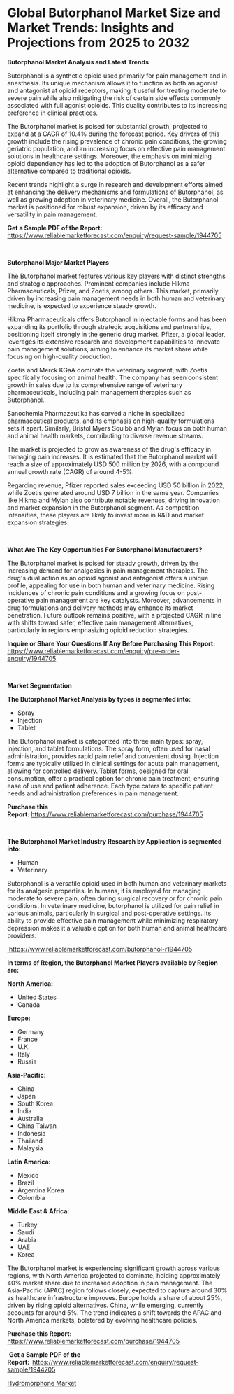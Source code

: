 <p><h1>Global Butorphanol Market Size and Market Trends: Insights and Projections from 2025 to 2032</h1></p><p><strong>Butorphanol Market Analysis and Latest Trends</strong></p>
<p><p>Butorphanol is a synthetic opioid used primarily for pain management and in anesthesia. Its unique mechanism allows it to function as both an agonist and antagonist at opioid receptors, making it useful for treating moderate to severe pain while also mitigating the risk of certain side effects commonly associated with full agonist opioids. This duality contributes to its increasing preference in clinical practices.</p><p>The Butorphanol market is poised for substantial growth, projected to expand at a CAGR of 10.4% during the forecast period. Key drivers of this growth include the rising prevalence of chronic pain conditions, the growing geriatric population, and an increasing focus on effective pain management solutions in healthcare settings. Moreover, the emphasis on minimizing opioid dependency has led to the adoption of Butorphanol as a safer alternative compared to traditional opioids. </p><p>Recent trends highlight a surge in research and development efforts aimed at enhancing the delivery mechanisms and formulations of Butorphanol, as well as growing adoption in veterinary medicine. Overall, the Butorphanol market is positioned for robust expansion, driven by its efficacy and versatility in pain management.</p></p>
<p><strong>Get a Sample PDF of the Report:&nbsp;</strong> <a href="https://www.reliablemarketforecast.com/enquiry/request-sample/1944705?utm_campaign=2336&utm_medium=2&utm_source=Github&utm_content=ia&utm_term=08032025&utm_id=butorphanol">https://www.reliablemarketforecast.com/enquiry/request-sample/1944705</a></p>
<p>&nbsp;</p>
<p><strong>Butorphanol Major Market Players</strong></p>
<p><p>The Butorphanol market features various key players with distinct strengths and strategic approaches. Prominent companies include Hikma Pharmaceuticals, Pfizer, and Zoetis, among others. This market, primarily driven by increasing pain management needs in both human and veterinary medicine, is expected to experience steady growth.</p><p>Hikma Pharmaceuticals offers Butorphanol in injectable forms and has been expanding its portfolio through strategic acquisitions and partnerships, positioning itself strongly in the generic drug market. Pfizer, a global leader, leverages its extensive research and development capabilities to innovate pain management solutions, aiming to enhance its market share while focusing on high-quality production.</p><p>Zoetis and Merck KGaA dominate the veterinary segment, with Zoetis specifically focusing on animal health. The company has seen consistent growth in sales due to its comprehensive range of veterinary pharmaceuticals, including pain management therapies such as Butorphanol.</p><p>Sanochemia Pharmazeutika has carved a niche in specialized pharmaceutical products, and its emphasis on high-quality formulations sets it apart. Similarly, Bristol Myers Squibb and Mylan focus on both human and animal health markets, contributing to diverse revenue streams.</p><p>The market is projected to grow as awareness of the drug's efficacy in managing pain increases. It is estimated that the Butorphanol market will reach a size of approximately USD 500 million by 2026, with a compound annual growth rate (CAGR) of around 4-5%. </p><p>Regarding revenue, Pfizer reported sales exceeding USD 50 billion in 2022, while Zoetis generated around USD 7 billion in the same year. Companies like Hikma and Mylan also contribute notable revenues, driving innovation and market expansion in the Butorphanol segment. As competition intensifies, these players are likely to invest more in R&D and market expansion strategies.</p></p>
<p>&nbsp;</p>
<p><strong>What Are The Key Opportunities For Butorphanol Manufacturers?</strong></p>
<p><p>The Butorphanol market is poised for steady growth, driven by the increasing demand for analgesics in pain management therapies. The drug's dual action as an opioid agonist and antagonist offers a unique profile, appealing for use in both human and veterinary medicine. Rising incidences of chronic pain conditions and a growing focus on post-operative pain management are key catalysts. Moreover, advancements in drug formulations and delivery methods may enhance its market penetration. Future outlook remains positive, with a projected CAGR in line with shifts toward safer, effective pain management alternatives, particularly in regions emphasizing opioid reduction strategies.</p></p>
<p><strong>Inquire or Share Your Questions If Any Before Purchasing This Report:</strong> <a href="https://www.reliablemarketforecast.com/enquiry/pre-order-enquiry/1944705?utm_campaign=2336&utm_medium=2&utm_source=Github&utm_content=ia&utm_term=08032025&utm_id=butorphanol">https://www.reliablemarketforecast.com/enquiry/pre-order-enquiry/1944705</a></p>
<p>&nbsp;</p>
<p><strong>Market Segmentation</strong></p>
<p><strong>The Butorphanol Market Analysis by types is segmented into:</strong></p>
<p><ul><li>Spray</li><li>Injection</li><li>Tablet</li></ul></p>
<p><p>The Butorphanol market is categorized into three main types: spray, injection, and tablet formulations. The spray form, often used for nasal administration, provides rapid pain relief and convenient dosing. Injection forms are typically utilized in clinical settings for acute pain management, allowing for controlled delivery. Tablet forms, designed for oral consumption, offer a practical option for chronic pain treatment, ensuring ease of use and patient adherence. Each type caters to specific patient needs and administration preferences in pain management.</p></p>
<p><strong>Purchase this Report:&nbsp;</strong><a href="https://www.reliablemarketforecast.com/purchase/1944705?utm_campaign=2336&utm_medium=2&utm_source=Github&utm_content=ia&utm_term=08032025&utm_id=butorphanol">https://www.reliablemarketforecast.com/purchase/1944705</a></p>
<p>&nbsp;</p>
<p><strong>The Butorphanol Market Industry Research by Application is segmented into:</strong></p>
<p><ul><li>Human</li><li>Veterinary</li></ul></p>
<p><p>Butorphanol is a versatile opioid used in both human and veterinary markets for its analgesic properties. In humans, it is employed for managing moderate to severe pain, often during surgical recovery or for chronic pain conditions. In veterinary medicine, butorphanol is utilized for pain relief in various animals, particularly in surgical and post-operative settings. Its ability to provide effective pain management while minimizing respiratory depression makes it a valuable option for both human and animal healthcare providers.</p></p>
<p><a href="https://www.reliablemarketforecast.com/butorphanol-r1944705?utm_campaign=2336&utm_medium=2&utm_source=Github&utm_content=ia&utm_term=08032025&utm_id=butorphanol">&nbsp;https://www.reliablemarketforecast.com/butorphanol-r1944705</a></p>
<p><strong>In terms of Region, the Butorphanol Market Players available by Region are:</strong></p>
<p>
    <p> <strong> North America: </strong>
        <ul>
            <li>United States</li>
            <li>Canada</li>
        </ul>
        </p> 
    <p> <strong> Europe: </strong>
        <ul>
            <li>Germany</li>
            <li>France</li>
            <li>U.K.</li>
            <li>Italy</li>
            <li>Russia</li>
        </ul>
        </p> 
    <p> <strong> Asia-Pacific: </strong>
        <ul>
            <li>China</li>
            <li>Japan</li>
            <li>South Korea</li>
            <li>India</li>
            <li>Australia</li>
            <li>China Taiwan</li>
            <li>Indonesia</li>
            <li>Thailand</li>
            <li>Malaysia</li>
        </ul>
        </p> 
    <p> <strong> Latin America: </strong>
        <ul>
            <li>Mexico</li>
            <li>Brazil</li>
            <li>Argentina Korea</li>
            <li>Colombia</li>
        </ul>
        </p> 
    <p> <strong> Middle East & Africa: </strong>
        <ul>
            <li>Turkey</li>
            <li>Saudi</li>
            <li>Arabia</li>
            <li>UAE</li>
            <li>Korea</li>
        </ul>
    </p>
    </p>
<p><p>The Butorphanol market is experiencing significant growth across various regions, with North America projected to dominate, holding approximately 40% market share due to increased adoption in pain management. The Asia-Pacific (APAC) region follows closely, expected to capture around 30% as healthcare infrastructure improves. Europe holds a share of about 25%, driven by rising opioid alternatives. China, while emerging, currently accounts for around 5%. The trend indicates a shift towards the APAC and North America markets, bolstered by evolving healthcare policies.</p></p>
<p><strong>Purchase this Report: </strong><a href="https://www.reliablemarketforecast.com/purchase/1944705?utm_campaign=2336&utm_medium=2&utm_source=Github&utm_content=ia&utm_term=08032025&utm_id=butorphanol">https://www.reliablemarketforecast.com/purchase/1944705</a></p>
<p>&nbsp;<strong>Get a Sample PDF of the Report:&nbsp;&nbsp;</strong><a href="https://www.reliablemarketforecast.com/enquiry/request-sample/1944705?utm_campaign=2336&utm_medium=2&utm_source=Github&utm_content=ia&utm_term=08032025&utm_id=butorphanol">https://www.reliablemarketforecast.com/enquiry/request-sample/1944705</a></p>
<p><strong></strong></p>
<p><p><a href="https://github.com/yazminwollma30/Market-Research-Report-List-1/blob/main/hydromorphone-market.md?utm_campaign=2336&utm_medium=2&utm_source=Github&utm_content=ia&utm_term=08032025&utm_id=butorphanol">Hydromorphone Market</a></p></p>